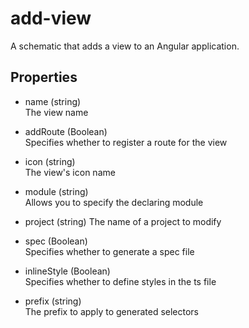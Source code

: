 # add-view

A schematic that adds a view to an Angular application.

## Properties

- name (string)  
 The view name

- addRoute (Boolean)  
 Specifies whether to register a route for the view

- icon (string)  
 The view's icon name

- module (string)  
 Allows you to specify the declaring module

- project (string)
 The name of a project to modify

- spec (Boolean)  
 Specifies whether to generate a spec file

- inlineStyle (Boolean)  
 Specifies whether to define styles in the ts file

- prefix (string)  
 The prefix to apply to generated selectors
